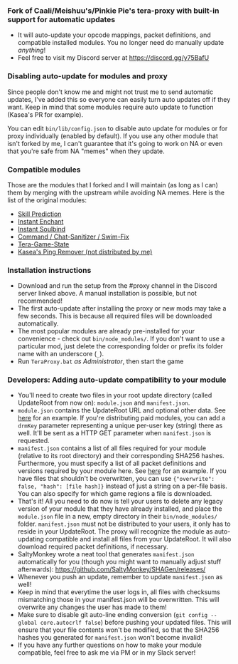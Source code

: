 ### Fork of Caali/Meishuu's/Pinkie Pie's tera-proxy with built-in support for automatic updates
* It will auto-update your opcode mappings, packet definitions, and compatible installed modules. You no longer need do manually update _anything_!
* Feel free to visit my Discord server at https://discord.gg/y75BafU

### Disabling auto-update for modules and proxy

Since people don't know me and might not trust me to send automatic updates, I've added this so everyone can easily turn auto updates off if they want. Keep in mind that some modules require auto update to function (Kasea's PR for example).

You can edit `bin/lib/config.json` to disable auto update for modules or for proxy individually (enabled by default). If you use any other module that isn't forked by me, I can't guarantee that it's going to work on NA or even that you're safe from NA "memes" when they update.

### Compatible modules
Those are the modules that I forked and I will maintain (as long as I can) them by merging with the upstream while avoiding NA memes. Here is the list of the original modules:

* [Skill Prediction](https://github.com/SaltyMonkey/skill-prediction)
* [Instant Enchant](https://github.com/caali-hackerman/instant-enchant)
* [Instant Soulbind](https://github.com/beng-mods/instant-soulbind)
* [Command / Chat-Sanitizer / Swim-Fix](https://github.com/pinkipi/tera-proxy)
* [Tera-Game-State](https://github.com/caali-hackerman/tera-game-state/)
* [Kasea's Ping Remover (not distributed by me)](https://docs.google.com/document/d/1Kt5ZQaNNAjXoFZQISNOmKWuQT_8eXYi3KZ3_09c733A/edit?usp=sharing)

### Installation instructions
* Download and run the setup from the #proxy channel in the Discord server linked above. A manual installation is possible, but not recommended!
* The first auto-update after installing the proxy or new mods may take a few seconds. This is because all required files will be downloaded automatically.
* The most popular modules are already pre-installed for your convenience - check out `bin/node_modules/`. If you don't want to use a particular mod, just delete the corresponding folder or prefix its folder name with an underscore (`_`).
* Run `TeraProxy.bat` *as Administrator*, then start the game

### Developers: Adding auto-update compatibility to your module
* You'll need to create two files in your root update directory (called UpdateRoot from now on): `module.json` and `manifest.json`.
* `module.json` contains the UpdateRoot URL and optional other data. See [here](https://github.com/caali-hackerman/data-logger/blob/master/update/CaaliLogger/module.json) for an example. If you're distributing paid modules, you can add a `drmKey` parameter representing a unique per-user key (string) there as well. It'll be sent as a HTTP GET parameter when `manifest.json` is requested.
* `manifest.json` contains a list of all files required for your module (relative to its root directory) and their corresponding SHA256 hashes. Furthermore, you must specify a list of all packet definitions and versions required by your module here. See [here](https://github.com/caali-hackerman/data-logger/blob/master/update/CaaliLogger/manifest.json) for an example. If you have files that shouldn't be overwritten, you can use `{"overwrite": false, "hash": [file hash]}` instead of just a string on a per-file basis. You can also specify for which game regions a file is downloaded.
* That's it! All you need to do now is tell your users to delete any legacy version of your module that they have already installed, and place the `module.json` file in a new, empty directory in their `bin/node_modules/` folder. `manifest.json` must not be distributed to your users, it only has to reside in your UpdateRoot. The proxy will recognize the module as auto-updating compatible and install all files from your UpdateRoot. It will also download required packet definitions, if necessary.
* SaltyMonkey wrote a neat tool that generates `manifest.json` automatically for you (though you might want to manually adjust stuff afterwards): https://github.com/SaltyMonkey/SHAGen/releases/
* Whenever you push an update, remember to update `manifest.json` as well!
* Keep in mind that everytime the user logs in, all files with checksums mismatching those in your manifest.json will be overwritten. This will overwrite any changes the user has made to them!
* Make sure to disable git auto-line ending conversion (`git config --global core.autocrlf false`) before pushing your updated files. This will ensure that your file contents won't be modified, so that the SHA256 hashes you generated for `manifest.json` won't become invalid!
* If you have any further questions on how to make your module compatible, feel free to ask me via PM or in my Slack server!
